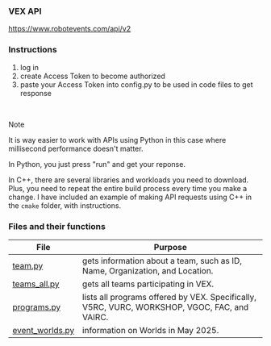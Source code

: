 ### VEX API
https://www.robotevents.com/api/v2


### Instructions
1. log in
2. create Access Token to become authorized
3. paste your Access Token into config.py to be used in code files to get response

<br>

> [!Note]
> It is way easier to work with APIs using Python in this case where millisecond performance doesn't matter.
>
> In Python, you just press "run" and get your reponse.
>
> In C++, there are several libraries and workloads you need to download. Plus, you need to repeat the entire build process every time you make a change.
> I have included an example of making API requests using C++ in the `cmake` folder, with instructions.
> 


### Files and their functions
| File | Purpose |
|------|---------|
| [team.py](./Python/team.py) | gets information about a team, such as ID, Name, Organization, and Location. |
| [teams_all.py](./Python/teams_all.py) | gets all teams participating in VEX. |
| [programs.py](./Python/programs.py) | lists all programs offered by VEX. Specifically, V5RC, VURC, WORKSHOP, VGOC, FAC, and VAIRC. |
| [event_worlds.py](./Python/25-Worlds-Dallas/event_worlds.py) | information on Worlds in May 2025. | 
